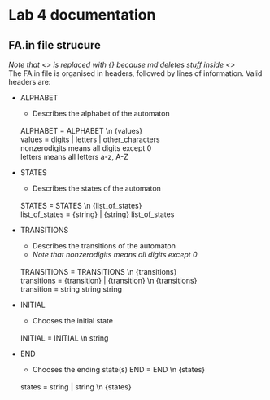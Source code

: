 # Lab 4 documentation

## FA.in file strucure
*Note that <> is replaced with {} because md deletes stuff inside <>*
<br>
The FA.in file is organised in headers, followed by lines of information.
Valid headers are:
* ALPHABET
  * Describes the alphabet of the automaton
  <br>
  ALPHABET = ALPHABET \n {values}
  <br>
  values = digits | letters | other_characters
  <br> 
  nonzerodigits means all digits except 0
  <br>
  letters means all letters a-z, A-Z
  
* STATES
    * Describes the states of the automaton
    <br>
    STATES = STATES \n {list_of_states}
    <br>
    list_of_states = {string} | {string} list_of_states 
    
* TRANSITIONS
    * Describes the transitions of the automaton
    * *Note that nonzerodigits means all digits except 0*
  <br>
  TRANSITIONS = TRANSITIONS \n {transitions}
  <br>
  transitions = {transition} | {transition} \n {transitions}
  <br>
  transition = string string string

* INITIAL
    * Chooses the initial state
    <br>
    INITIAL = INITIAL \n string
* END
    * Chooses the ending state(s)
    END = END \n {states}
    <br>
    states = string | string \n {states}

